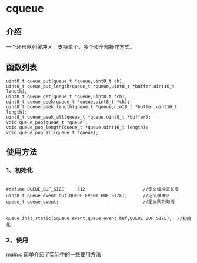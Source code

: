 # cqueue

## 介绍
一个环形队列缓冲区，支持单个、多个和全部操作方式。

## 函数列表
```
uint8_t queue_put(queue_t *queue,uint8_t ch);
uint8_t queue_put_length(queue_t *queue,uint8_t *buffer,uint16_t length);
uint8_t queue_get(queue_t *queue,uint8_t *ch);
uint8_t queue_peek(queue_t *queue,uint8_t *ch);
uint8_t queue_peek_length(queue_t *queue,uint8_t *buffer,uint16_t length);
uint8_t queue_peek_all(queue_t *queue,uint8_t *buffer);
void queue_pop(queue_t *queue);
void queue_pop_length(queue_t *queue,uint16_t length);
void queue_pop_all(queue_t *queue);

```

## 使用方法
### 1、初始化
```

#define QUEUE_BUF_SIZE     512                      //定义缓冲区长度
uint8_t queue_event_buf[QUEUE_EVENT_BUF_SIZE];      //定义缓冲区
queue_t queue_event;                                //定义队列句柄


queue_init_static(&queue_event,queue_event_buf,QUEUE_BUF_SIZE);  //初始化

```

### 2、使用

[main.c](https://github.com/redocCheng/cqueue/tree/master/demo/main.c) 简单介绍了实际中的一些使用方法


